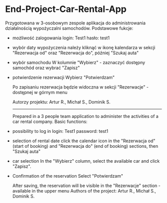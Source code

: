# End-Project-Car-Rental-App

Przygotowana w 3-osobowym zespole aplikacja do administrowania działalnością wypożyczalni samochodów. Podstawowe fukcje:
- możliwość zalogowania
    login: Test1
    hasło: test1
- wybór daty wypożyczenia
    należy kliknąć w ikonę kalendarza w sekcji "Rezerwacja od" oraz "Rezerwacja do", później "Szukaj auta"
- wybór samochodu
    W kolumnie "Wybierz" - zaznaczyć dostępny samochód oraz wybrać "Zapisz"
- potwierdzenie rezerwacji
    Wybierz "Potwierdzam"
    
  Po zapisaniu rezerwacja będzie widoczna w sekcji "Rezerwacje" - dostępnej w górnym menu
  
  Autorzy projektu: Artur R., Michał S., Dominik S.
  
  
  ****************************************************************************************************************************************

  
  Prepared in a 3 people team application to administer the activities of a car rental company. Basic functions:
- possibility to log in
    login: Test1
    password: test1
- selection of rental date
    click the calendar icon in the "Rezerwacja od" (start of booking) and "Rezerwacja do" (end of booking) sections, then "Szukaj auta"
- car selection
    In the "Wybierz" column, select the available car and click "Zapisz".
- Confirmation of the reservation
    Select "Potwierdzam"
    
  After saving, the reservation will be visible in the "Rezerwacje" section - available in the upper menu
  Authors of the project: Artur R., Michał S., Dominik S.
